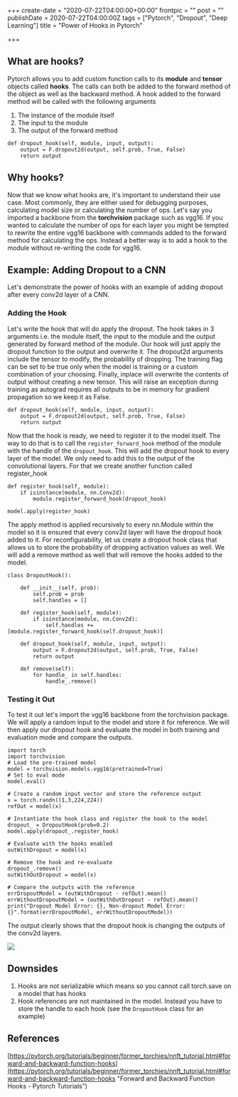 +++
create-date = "2020-07-22T04:00:00+00:00"
frontpic = ""
post = ""
publishDate = 2020-07-22T04:00:00Z
tags = ["Pytorch", "Dropout", "Deep Learning"]
title = "Power of Hooks in Pytorch"

+++
## What are hooks?

Pytorch allows you to add custom function calls to its **module** and **tensor** objects called **hooks**. The calls can both be added to the forward method of the object as well as the backward method. A hook added to the forward method will be called with the following arguments

1. The instance of the module itself
2. The input to the module
3. The output of the forward method

```
def dropout_hook(self, module, input, output):
    output = F.dropout2d(output, self.prob, True, False)
    return output
```

## Why hooks?

Now that we know what hooks are, it's important to understand their use case. Most commonly, they are either used for debugging purposes, calculating model size or calculating the number of ops. Let's say you imported a backbone from the **torchvision** package such as vgg16. If you wanted to calculate the number of ops for each layer you might be tempted to rewrite the entire vgg16 backbone with commands added to the forward method for calculating the ops. Instead a better way is to add a hook to the module without re-writing the code for vgg16.

## Example: Adding Dropout to a CNN

Let's demonstrate the power of hooks with an example of adding dropout after every conv2d layer of a CNN.

### Adding the Hook

Let's write the hook that will do apply the dropout. The hook takes in 3 arguments i.e. the module itself, the input to the module and the output generated by forward method of the module. Our hook will just apply the dropout function to the output and overwrite it. The dropout2d arguments include the tensor to modify, the probability of dropping. The training flag can be set to be true only when the model is training or a custom combination of your choosing. Finally, inplace will overwrite the contents of output without creating a new tensor. This will raise an exception during training as autograd requires all outputs to be in memory for gradient propagation so we keep it as False.

```
def dropout_hook(self, module, input, output):
    output = F.dropout2d(output, self.prob, True, False)
    return output
```

Now that the hook is ready, we need to register it to the model itself. The way to do that is to call the `register_forward_hook` method of the module with the handle of the `dropout_hook`. This will add the dropout hook to every layer of the model. We only need to add this to the output of the convolutional layers. For that we create another function called register_hook

    def register_hook(self, module):
    	if isinstance(module, nn.Conv2d):
        	module.register_forward_hook(dropout_hook)
    
    model.apply(register_hook)

The apply method is applied recursively to every nn.Module within the model so it is ensured that every conv2d layer will have the dropout hook added to it. For reconfigurability, let us create a dropout hook class that allows us to store the probability of dropping activation values as well. We will add a remove method as well that will remove the hooks added to the model.

    class DropoutHook():
    
        def __init__(self, prob):
            self.prob = prob
            self.handles = []
    
        def register_hook(self, module):
            if isinstance(module, nn.Conv2d):
                self.handles += [module.register_forward_hook(self.dropout_hook)]
    
        def dropout_hook(self, module, input, output):
            output = F.dropout2d(output, self.prob, True, False)
            return output
    
        def remove(self):
            for handle_ in self.handles:
                handle_.remove()

### Testing it Out

To test it out let's import the vgg16 backbone from the torchvision package. We will apply a random input to the model and store it for reference. We will then apply our dropout hook and evaluate the model in both training and evaluation mode and compare the outputs.

    import torch
    import torchvision
    # Load the pre-trained model
    model = torchvision.models.vgg16(pretrained=True)
    # Set to eval mode
    model.eval()
    
    # Create a random input vector and store the reference output
    x = torch.randn((1,3,224,224))
    refOut = model(x)
    
    # Instantiate the hook class and register the hook to the model
    dropout_ = DropoutHook(prob=0.2)
    model.apply(dropout_.register_hook)
    
    # Evaluate with the hooks enabled
    outWithDropout = model(x)
    
    # Remove the hook and re-evaluate
    dropout_.remove()
    outWithOutDropout = model(x)
    
    # Compare the outputs with the reference
    errDropoutModel = (outWithDropout - refOut).mean()
    errWithoutDropoutModel = (outWithOutDropout - refOut).mean()
    print("Dropout Model Error: {}, Non-dropout Model Error: {}".format(errDropoutModel, errWithoutDropoutModel))

The output clearly shows that the dropout hook is changing the outputs of the conv2d layers.

![](/uploads/dropout_result.PNG)

## Downsides

1. Hooks are not serializable which means so you cannot call torch.save on a model that has hooks
2. Hook references are not maintained in the model. Instead you have to store the handle to each hook (see the `DropoutHook` class for an example)

## References

[https://pytorch.org/tutorials/beginner/former_torchies/nnft_tutorial.html#forward-and-backward-function-hooks](https://pytorch.org/tutorials/beginner/former_torchies/nnft_tutorial.html#forward-and-backward-function-hooks "Forward and Backward Function Hooks - Pytorch Tutorials")
